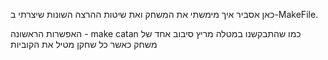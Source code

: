 כאן אסביר איך מימשתי את המשחק ואת שיטות ההרצה השונות שיצרתי ב-MakeFile.

האפשרות הראשונה - make catan כמו שהתבקשנו במטלה מריץ סיבוב אחד של משחק כאשר כל שחקן מטיל את הקוביות
